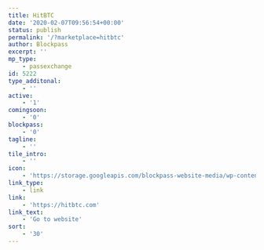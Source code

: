 ```yaml
---
title: HitBTC
date: '2020-02-07T09:56:54+00:00'
status: publish
permalink: '/?marketplace=hitbtc'
author: Blockpass
excerpt: ''
mp_type:
    - passexchange
id: 5222
type_additonal:
    - ''
active:
    - '1'
comingsoon:
    - '0'
blockpass:
    - '0'
tagline:
    - ''
tile_intro:
    - ''
icon:
    - 'https://storage.googleapis.com/blockpass-website-media/wp-content/uploads/2020/02/hitbtc.jpg'
link_type:
    - link
link:
    - 'https://hitbtc.com'
link_text:
    - 'Go to website'
sort:
    - '30'
---
```

<!DOCTYPE html PUBLIC "-//W3C//DTD HTML 4.0 Transitional//EN" "http://www.w3.org/TR/REC-html40/loose.dtd">
<?xml encoding="UTF-8">
